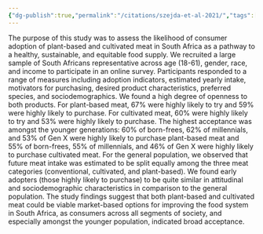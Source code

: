 ```yaml
---
{"dg-publish":true,"permalink":"/citations/szejda-et-al-2021/","tags":["cultivated_meat","consumer_attitudes"],"created":"2025-10-22T22:38:37.504+01:00","updated":"2025-10-22T22:38:37.504+01:00"}
---
```


The purpose of this study was to assess the likelihood of consumer adoption of plant-based and cultivated meat in South Africa as a pathway to a healthy, sustainable, and equitable food supply. We recruited a large sample of South Africans representative across age (18-61), gender, race, and income to participate in an online survey. Participants responded to a range of measures including adoption indicators, estimated yearly intake, motivators for purchasing, desired product characteristics, preferred species, and sociodemographics. We found a high degree of openness to both products. For plant-based meat, 67% were highly likely to try and 59% were highly likely to purchase. For cultivated meat, 60% were highly likely to try and 53% were highly likely to purchase. The highest acceptance was amongst the younger generations: 60% of born-frees, 62% of millennials, and 53% of Gen X were highly likely to purchase plant-based meat and 55% of born-frees, 55% of millennials, and 46% of Gen X were highly likely to purchase cultivated meat. For the general population, we observed that future meat intake was estimated to be split equally among the three meat categories (conventional, cultivated, and plant-based). We found early adopters (those highly likely to purchase) to be quite similar in attitudinal and sociodemographic characteristics in comparison to the general population. The study findings suggest that both plant-based and cultivated meat could be viable market-based options for improving the food system in South Africa, as consumers across all segments of society, and especially amongst the younger population, indicated broad acceptance.